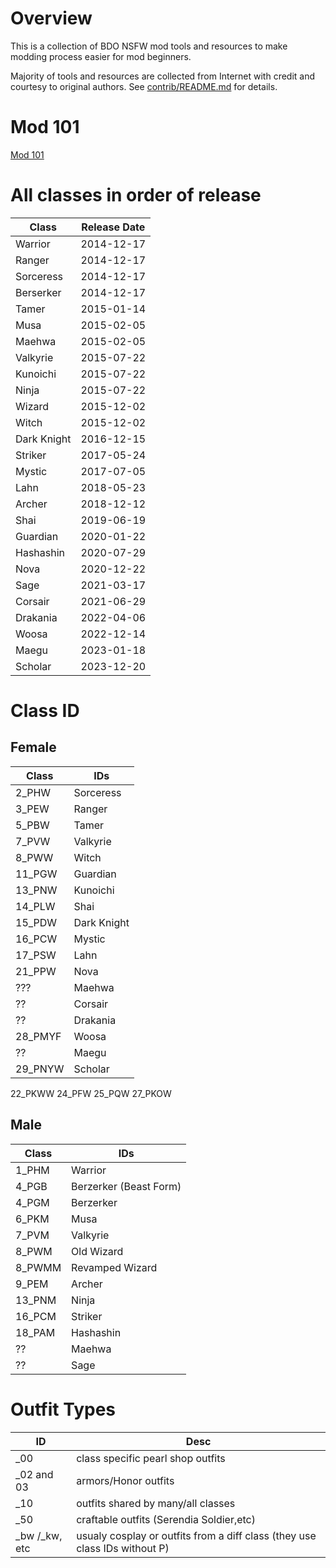 # Overview

This is a collection of BDO NSFW mod tools and resources to make modding process easier for mod beginners.

Majority of tools and resources are collected from Internet with credit and courtesy to original authors. See [contrib/README.md](contrib/README.md) for details.


# Mod 101

[Mod 101](contrib/BDO_Modding_101.pdf)

# All classes in order of release

| Class | Release Date |
| - | - |
| Warrior | 2014-12-17 |
| Ranger | 2014-12-17 |
| Sorceress | 2014-12-17 |
| Berserker | 2014-12-17 |
| Tamer | 2015-01-14 |
| Musa | 2015-02-05 |
| Maehwa | 2015-02-05 |
| Valkyrie | 2015-07-22 |
| Kunoichi | 2015-07-22 |
| Ninja | 2015-07-22 |
| Wizard | 2015-12-02 |
| Witch | 2015-12-02 |
| Dark Knight | 2016-12-15 |
| Striker | 2017-05-24 |
| Mystic | 2017-07-05 |
| Lahn | 2018-05-23 |
| Archer | 2018-12-12 |
| Shai | 2019-06-19 |
| Guardian | 2020-01-22 |
| Hashashin | 2020-07-29 |
| Nova | 2020-12-22 |
| Sage | 2021-03-17 |
| Corsair | 2021-06-29 |
| Drakania | 2022-04-06 |
| Woosa | 2022-12-14 |
| Maegu | 2023-01-18 |
| Scholar | 2023-12-20 |

# Class ID

## Female

| Class | IDs |
| - | - |
| 2_PHW | Sorceress |
| 3_PEW | Ranger |
| 5_PBW | Tamer |
| 7_PVW | Valkyrie |
| 8_PWW | Witch |
| 11_PGW | Guardian |
| 13_PNW | Kunoichi |
| 14_PLW | Shai |
| 15_PDW | Dark Knight |
| 16_PCW | Mystic |
| 17_PSW | Lahn |
| 21_PPW | Nova |
| ???    | Maehwa |
| ??     | Corsair |
| ??     | Drakania |
| 28_PMYF | Woosa |
| ??     | Maegu |
| 29_PNYW | Scholar |

22_PKWW
24_PFW
25_PQW
27_PKOW


## Male


| Class | IDs |
| - | - |
| 1_PHM | Warrior |
| 4_PGB | Berzerker (Beast Form) |
| 4_PGM | Berzerker |
| 6_PKM | Musa |
| 7_PVM | Valkyrie |
| 8_PWM | Old Wizard |
| 8_PWMM | Revamped Wizard |
| 9_PEM | Archer |
| 13_PNM | Ninja |
| 16_PCM | Striker |
| 18_PAM | Hashashin |
| ??     | Maehwa |
| ??     | Sage |

# Outfit Types 

| ID | Desc |
| - | - |
| _00 | class specific pearl shop outfits |
| _02 and 03 | armors/Honor outfits |
| _10 | outfits shared by many/all classes |
| _50 | craftable outfits (Serendia Soldier,etc) |
| _bw /_kw, etc | usualy cosplay or outfits from a diff class (they use class IDs without P) |

